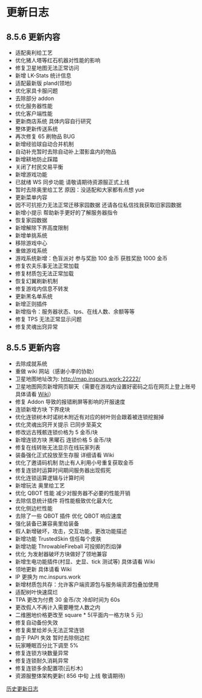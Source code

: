 # 更新日志

## 8.5.6 更新内容

- 适配奥利给工艺
- 优化猪人塔等红石机器对性能的影响
- 修复卫星地图无法正常访问
- 新增 LK-Stats 统计信息
- 适配最新版 pland(领地)
- 优化家具卡服问题
- 去除部分 addon
- 优化服务器性能
- 优化客户端性能
- 更新商店系统 具体内容自行研究
- 整体更新传送系统
- 再次修复 65 刷物品 BUG
- 新增经验球自动合并机制
- 自动补充暂时去除自动补上潜影盒内的物品
- 新增耕地防止踩踏
- 关闭了村民交易平衡
- 新增游戏功能
- 已就绪 WS 同步功能 请敬请期待资源服正式上线
- 暂时去除奥里给工艺 原因：没适配和大家都有点想 yue
- 更新菜单内容
- 因不可抗拒力无法正常迁移家园数据 还请各位私信找我获取旧家园数据
- 新增小提示 帮助新手更好的了解服务器指令
- 恢复家园数据
- 新增解除下界高度限制
- 新增单挑系统
- 移除游戏中心
- 重做游戏系统
- 游戏系统新增：色盲派对 参与奖励 100 金币 获胜奖励 1000 金币
- 修复农夫乐事无法正常加载
- 修复材质包无法正常加载
- 恢复幻翼刷新机制
- 修复游戏内信息不转发
- 更新黑名单系统
- 新增正则插件
- 新增指令：服务器状态、tps、在线人数、余额等等
- 修复 TPS 无法正常显示问题
- 修复灵魂出窍异常

## 8.5.5 更新内容

- 去除成就系统
- 重做 wiki 网站（感谢小李的协助）
- 卫星地图地址改为: http://map.inspurs.work:22222/
- 卫星地图网页新增网页聊天（需要在游戏内设置好密码之后在网页上登上账号具体请看 [Wiki](/plugins/bdslm.html)）
- 修复 Addon 导致的报错刷屏等影响的开服速度
- 连锁新增方块 下界疣块
- 优化连锁树木时诺树木附近有对应的树叶则会跟着被连锁挖掘掉
- 优化灵魂出窍开关提示 已同步至英文
- 修改远古残骸连锁价格为 5 金币/块
- 新增连锁方块 黑曜石 连锁价格 5 金币/块
- 修复在线转账无法显示在线玩家列表
- 装备强化正式投放至生存服 详细请看 Wiki
- 优化了邀请码机制 防止有人利用小号重复获取金币
- 修复连锁时运算时间期间服务器出现假死
- 优化连锁运算逻辑与计算时间
- 新增玩法 奥里给工艺
- 优化 QBOT 性能 减少对服务器不必要的性能开销
- 去除信息统计插件 将性能极致优化最大化
- 优化侧边栏性能
- 去除了一些 QBOT 插件 优化 QBOT 响应速度
- 强化装备已兼容奥里给装备
- 假人新增破坏，攻击，交互功能，更改功能描述
- 新增功能 TrustedSkin 信任每个皮肤
- 新增功能 ThrowableFireball 可投掷的烈焰弹
- 优化 为发射器破坏方块做好了领地兼容
- 新增生电功能插件(村显、史显、tick 测试等) 具体请看 Wiki
- 领地更新 具体请看 Wiki
- IP 更换为 mc.inspurs.work
- 新增材质包共存：允许客户端资源包与服务端资源包叠加使用
- 适配树叶快速腐烂
- TPA 更改为付费 30 金币/次 冷却时间为 60s
- 更改假人不再计入需要睡觉人数之内
- 二维圈地价格更改至 square \* 5(平面内一格方块 5 元)
- 修复自动备份失效
- 修复奥里给斧头无法正常连锁
- 由于 PAPI 失效 暂时去除侧边栏
- 玩家睡眠百分比下调至 5%
- 修复连锁方块数量异常
- 修复连锁耐久消耗异常
- 修复连锁多余配置项(云杉木)
- 资源服整体架构更新( 856 中旬 上线 敬请期待)

[历史更新日志](/UPDATE_old.html)
